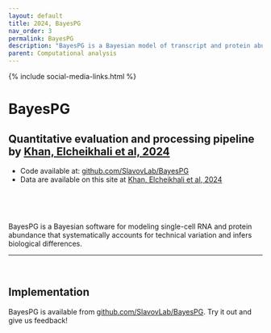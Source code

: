 ```yaml
---
layout: default
title: 2024, BayesPG
nav_order: 3
permalink: BayesPG
description: "BayesPG is a Bayesian model of transcript and protein abundance that systematically accounts for technical variation and infers biological differences | Slavov Laboratory"
parent: Computational analysis
---
```

{% include social-media-links.html %}

# BayesPG

## Quantitative evaluation and processing pipeline by [Khan, Elcheikhali et al, 2024][BayesPG_Preprint]
 * Code available at: [github.com/SlavovLab/BayesPG](https://github.com/SlavovLab/BayesPG)
 * Data are available on this site at [Khan, Elcheikhali et al, 2024](Khan_Elcheikhali_et_al_2024)

&nbsp;




&nbsp;

BayesPG is a Bayesian software for modeling single-cell RNA and protein abundance that systematically accounts for technical variation and infers biological differences.  

---



&nbsp;

## Implementation
BayesPG is available from [github.com/SlavovLab/BayesPG](https://github.com/SlavovLab/BayesPG). Try it out and give us feedback!

&nbsp;  

&nbsp;


&nbsp;  

&nbsp;

&nbsp;


&nbsp;

&nbsp;

[BayesPG_Preprint]: https://www.biorxiv.org/content/10.1101/2023.11.27.568927v1 "Bayesian software for modeling single-cell RNA and protein abundance that systematically accounts for technical variation and infers biological differences"


&nbsp;

&nbsp;

&nbsp;

&nbsp;

&nbsp;

&nbsp;

&nbsp;

&nbsp;

&nbsp;

&nbsp;

&nbsp;
